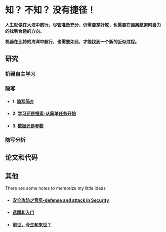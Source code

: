 # 知？ 不知？ 没有捷径！ 

**人生就像在大海中航行，尽管准备充分，仍需要掌好舵，也需要在偏离航道时费力的找到合适的方向。**

**机器在比特的海洋中航行，也需要如此，才能找到一个新的近似过程。**





## 研究

### **机器自主学习**

### **隐写**
- #### 1. [隐写简介](./Steganography.md) 
- #### 2. [学习还是搜索-从简单任务开始](./learningORsearching.md)
- #### 3. [数据还是参数](./data-parameter-difference.md)

### **隐写分析**






## 论文和代码



## 其他
There are some notes to memorize my little ideas

- #### [安全攻防之我见-defense and attack in Security](./Security-defense&attack.md)
- #### [选题和入门](./selectresearchproject.md)
- #### [前世，今生和来世？](./beforeafterlife.md)
